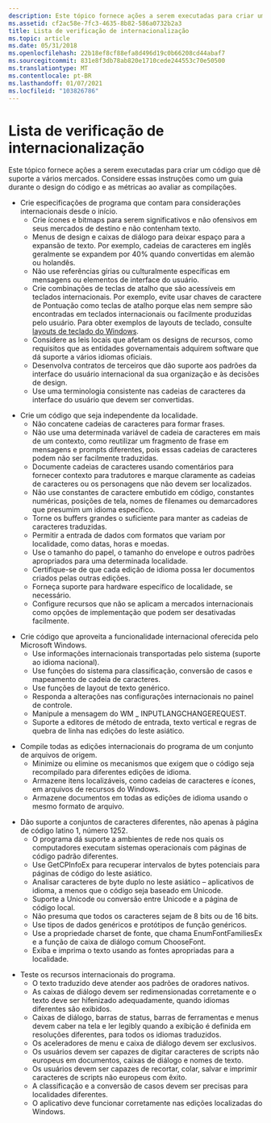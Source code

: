 ```yaml
---
description: Este tópico fornece ações a serem executadas para criar um código que dê suporte a vários mercados. Considere essas instruções como um guia durante o design do código e as métricas ao avaliar as compilações.
ms.assetid: cf2ac58e-7fc3-4635-8b82-586a0732b2a3
title: Lista de verificação de internacionalização
ms.topic: article
ms.date: 05/31/2018
ms.openlocfilehash: 22b18ef8cf88efa8d496d19c0b66208cd44abaf7
ms.sourcegitcommit: 831e8f3db78ab820e1710cede244553c70e50500
ms.translationtype: MT
ms.contentlocale: pt-BR
ms.lasthandoff: 01/07/2021
ms.locfileid: "103826786"
---
```

# <a name="internationalization-checklist"></a>Lista de verificação de internacionalização

Este tópico fornece ações a serem executadas para criar um código que dê suporte a vários mercados. Considere essas instruções como um guia durante o design do código e as métricas ao avaliar as compilações.

-   Crie especificações de programa que contam para considerações internacionais desde o início.
    -   Crie ícones e bitmaps para serem significativos e não ofensivos em seus mercados de destino e não contenham texto.
    -   Menus de design e caixas de diálogo para deixar espaço para a expansão de texto. Por exemplo, cadeias de caracteres em inglês geralmente se expandem por 40% quando convertidas em alemão ou holandês.
    -   Não use referências gírias ou culturalmente específicas em mensagens ou elementos de interface do usuário.
    -   Crie combinações de teclas de atalho que são acessíveis em teclados internacionais. Por exemplo, evite usar chaves de caractere de Pontuação como teclas de atalho porque elas nem sempre são encontradas em teclados internacionais ou facilmente produzidas pelo usuário. Para obter exemplos de layouts de teclado, consulte [layouts de teclado do Windows](https://msdn.microsoft.com/goglobal/bb964651.aspx).
    -   Considere as leis locais que afetam os designs de recursos, como requisitos que as entidades governamentais adquirem software que dá suporte a vários idiomas oficiais.
    -   Desenvolva contratos de terceiros que dão suporte aos padrões da interface do usuário internacional da sua organização e às decisões de design.
    -   Use uma terminologia consistente nas cadeias de caracteres da interface do usuário que devem ser convertidas.

<!-- -->

-   Crie um código que seja independente da localidade.
    -   Não concatene cadeias de caracteres para formar frases.
    -   Não use uma determinada variável de cadeia de caracteres em mais de um contexto, como reutilizar um fragmento de frase em mensagens e prompts diferentes, pois essas cadeias de caracteres podem não ser facilmente traduzidas.
    -   Documente cadeias de caracteres usando comentários para fornecer contexto para tradutores e marque claramente as cadeias de caracteres ou os personagens que não devem ser localizados.
    -   Não use constantes de caractere embutido em código, constantes numéricas, posições de tela, nomes de filenames ou demarcadores que presumim um idioma específico.
    -   Torne os buffers grandes o suficiente para manter as cadeias de caracteres traduzidas.
    -   Permitir a entrada de dados com formatos que variam por localidade, como datas, horas e moedas.
    -   Use o tamanho do papel, o tamanho do envelope e outros padrões apropriados para uma determinada localidade.
    -   Certifique-se de que cada edição de idioma possa ler documentos criados pelas outras edições.
    -   Forneça suporte para hardware específico de localidade, se necessário.
    -   Configure recursos que não se aplicam a mercados internacionais como opções de implementação que podem ser desativadas facilmente.

<!-- -->

-   Crie código que aproveita a funcionalidade internacional oferecida pelo Microsoft Windows.
    -   Use informações internacionais transportadas pelo sistema (suporte ao idioma nacional).
    -   Use funções do sistema para classificação, conversão de casos e mapeamento de cadeia de caracteres.
    -   Use funções de layout de texto genérico.
    -   Responda a alterações nas configurações internacionais no painel de controle.
    -   Manipule a mensagem do WM \_ INPUTLANGCHANGEREQUEST.
    -   Suporte a editores de método de entrada, texto vertical e regras de quebra de linha nas edições do leste asiático.

<!-- -->

-   Compile todas as edições internacionais do programa de um conjunto de arquivos de origem.
    -   Minimize ou elimine os mecanismos que exigem que o código seja recompilado para diferentes edições de idioma.
    -   Armazene itens localizáveis, como cadeias de caracteres e ícones, em arquivos de recursos do Windows.
    -   Armazene documentos em todas as edições de idioma usando o mesmo formato de arquivo.

<!-- -->

-   Dão suporte a conjuntos de caracteres diferentes, não apenas à página de código latino 1, número 1252.
    -   O programa dá suporte a ambientes de rede nos quais os computadores executam sistemas operacionais com páginas de código padrão diferentes.
    -   Use GetCPInfoEx para recuperar intervalos de bytes potenciais para páginas de código do leste asiático.
    -   Analisar caracteres de byte duplo no leste asiático – aplicativos de idioma, a menos que o código seja baseado em Unicode.
    -   Suporte a Unicode ou conversão entre Unicode e a página de código local.
    -   Não presuma que todos os caracteres sejam de 8 bits ou de 16 bits.
    -   Use tipos de dados genéricos e protótipos de função genéricos.
    -   Use a propriedade charset de fonte, que chama EnumFontFamiliesEx e a função de caixa de diálogo comum ChooseFont.
    -   Exiba e imprima o texto usando as fontes apropriadas para a localidade.

<!-- -->

-   Teste os recursos internacionais do programa.
    -   O texto traduzido deve atender aos padrões de oradores nativos.
    -   As caixas de diálogo devem ser redimensionadas corretamente e o texto deve ser hifenizado adequadamente, quando idiomas diferentes são exibidos.
    -   Caixas de diálogo, barras de status, barras de ferramentas e menus devem caber na tela e ler legibly quando a exibição é definida em resoluções diferentes, para todos os idiomas traduzidos.
    -   Os aceleradores de menu e caixa de diálogo devem ser exclusivos.
    -   Os usuários devem ser capazes de digitar caracteres de scripts não europeus em documentos, caixas de diálogo e nomes de texto.
    -   Os usuários devem ser capazes de recortar, colar, salvar e imprimir caracteres de scripts não europeus com êxito.
    -   A classificação e a conversão de casos devem ser precisas para localidades diferentes.
    -   O aplicativo deve funcionar corretamente nas edições localizadas do Windows.

 

 



